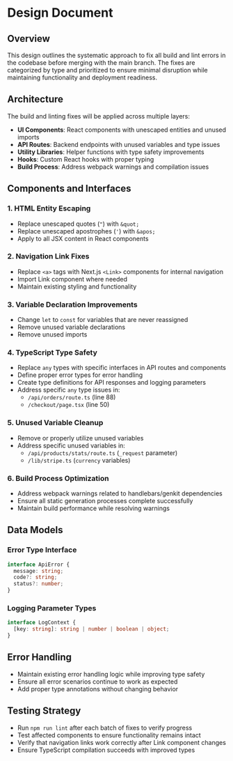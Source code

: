 # Design Document

## Overview

This design outlines the systematic approach to fix all build and lint errors in the codebase before merging with the main branch. The fixes are categorized by type and prioritized to ensure minimal disruption while maintaining functionality and deployment readiness.

## Architecture

The build and linting fixes will be applied across multiple layers:
- **UI Components**: React components with unescaped entities and unused imports
- **API Routes**: Backend endpoints with unused variables and type issues
- **Utility Libraries**: Helper functions with type safety improvements
- **Hooks**: Custom React hooks with proper typing
- **Build Process**: Address webpack warnings and compilation issues

## Components and Interfaces

### 1. HTML Entity Escaping
- Replace unescaped quotes (`"`) with `&quot;`
- Replace unescaped apostrophes (`'`) with `&apos;`
- Apply to all JSX content in React components

### 2. Navigation Link Fixes
- Replace `<a>` tags with Next.js `<Link>` components for internal navigation
- Import Link component where needed
- Maintain existing styling and functionality

### 3. Variable Declaration Improvements
- Change `let` to `const` for variables that are never reassigned
- Remove unused variable declarations
- Remove unused imports

### 4. TypeScript Type Safety
- Replace `any` types with specific interfaces in API routes and components
- Define proper error types for error handling
- Create type definitions for API responses and logging parameters
- Address specific `any` type issues in:
  - `/api/orders/route.ts` (line 88)
  - `/checkout/page.tsx` (line 50)

### 5. Unused Variable Cleanup
- Remove or properly utilize unused variables
- Address specific unused variables in:
  - `/api/products/stats/route.ts` (`_request` parameter)
  - `/lib/stripe.ts` (`currency` variables)

### 6. Build Process Optimization
- Address webpack warnings related to handlebars/genkit dependencies
- Ensure all static generation processes complete successfully
- Maintain build performance while resolving warnings

## Data Models

### Error Type Interface
```typescript
interface ApiError {
  message: string;
  code?: string;
  status?: number;
}
```

### Logging Parameter Types
```typescript
interface LogContext {
  [key: string]: string | number | boolean | object;
}
```

## Error Handling

- Maintain existing error handling logic while improving type safety
- Ensure all error scenarios continue to work as expected
- Add proper type annotations without changing behavior

## Testing Strategy

- Run `npm run lint` after each batch of fixes to verify progress
- Test affected components to ensure functionality remains intact
- Verify that navigation links work correctly after Link component changes
- Ensure TypeScript compilation succeeds with improved types
